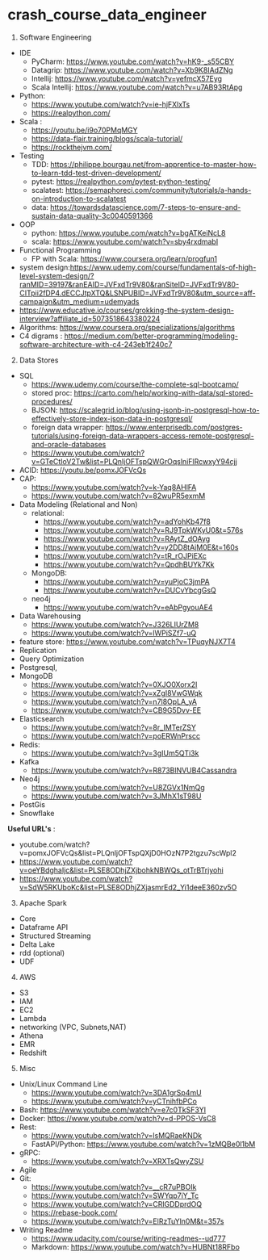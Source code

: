 # crash_course_data_engineer

1. Software Engineering
* IDE
  * PyCharm: https://www.youtube.com/watch?v=hK9-_s55CBY
  * Datagrip: https://www.youtube.com/watch?v=Xb9K8IAdZNg
  * Intellij: https://www.youtube.com/watch?v=yefmcX57Eyg
  * Scala Intellij: https://www.youtube.com/watch?v=u7AB93RtApg
* Python: 
  * https://www.youtube.com/watch?v=ie-hjFXlxTs
  * https://realpython.com/
* Scala :
  * https://youtu.be/i9o70PMqMGY
  * https://data-flair.training/blogs/scala-tutorial/
  * https://rockthejvm.com/
* Testing
  * TDD: https://philippe.bourgau.net/from-apprentice-to-master-how-to-learn-tdd-test-driven-development/
  * pytest: https://realpython.com/pytest-python-testing/
  * scalatest: https://semaphoreci.com/community/tutorials/a-hands-on-introduction-to-scalatest
  * data: https://towardsdatascience.com/7-steps-to-ensure-and-sustain-data-quality-3c0040591366
* OOP
  * python: https://www.youtube.com/watch?v=bgATKeiNcL8
  * scala: https://www.youtube.com/watch?v=sby4rxdmabI
* Functional Programming
  * FP with Scala: https://www.coursera.org/learn/progfun1
* system design:https://www.udemy.com/course/fundamentals-of-high-level-system-design/?ranMID=39197&ranEAID=JVFxdTr9V80&ranSiteID=JVFxdTr9V80-CITpii2fDP4.dECCJtpXTQ&LSNPUBID=JVFxdTr9V80&utm_source=aff-campaign&utm_medium=udemyads
* https://www.educative.io/courses/grokking-the-system-design-interview?affiliate_id=5073518643380224
* Algorithms: https://www.coursera.org/specializations/algorithms
* C4 digrams : https://medium.com/better-programming/modeling-software-architecture-with-c4-243eb1f240c7
2. Data Stores
  * SQL 
    * https://www.udemy.com/course/the-complete-sql-bootcamp/
    * stored proc: https://carto.com/help/working-with-data/sql-stored-procedures/
    * BJSON: https://scalegrid.io/blog/using-jsonb-in-postgresql-how-to-effectively-store-index-json-data-in-postgresql/
    * foreign data wrapper: https://www.enterprisedb.com/postgres-tutorials/using-foreign-data-wrappers-access-remote-postgresql-and-oracle-databases
    * https://www.youtube.com/watch?v=GTeCtIoV2Tw&list=PLQnljOFTspQWGrOqslniFlRcwxyY94cjj
  * ACID: https://youtu.be/pomxJOFVcQs
  * CAP: 
    * https://www.youtube.com/watch?v=k-Yaq8AHlFA
    * https://www.youtube.com/watch?v=82wuPR5exmM
  * Data Modeling (Relational and Non)
    * relational:
      * https://www.youtube.com/watch?v=adYohKb47f8
      * https://www.youtube.com/watch?v=RJ9TpkWKyU0&t=576s
      * https://www.youtube.com/watch?v=RAytZ_dOAyg
      * https://www.youtube.com/watch?v=y2DD8tAjM0E&t=160s
      * https://www.youtube.com/watch?v=tR_rOJPiEXc
      * https://www.youtube.com/watch?v=QpdhBUYk7Kk
    * MongoDB:
      * https://www.youtube.com/watch?v=yuPjoC3jmPA
      * https://www.youtube.com/watch?v=DUCvYbcgGsQ
    * neo4j
      * https://www.youtube.com/watch?v=eAbPgyouAE4
  * Data Warehousing
    * https://www.youtube.com/watch?v=J326LIUrZM8
    * https://www.youtube.com/watch?v=lWPiSZf7-uQ
  * feature store: https://www.youtube.com/watch?v=TPuqyNJX7T4
  * Replication
  * Query Optimization
  * Postgresql,
  * MongoDB 
    * https://www.youtube.com/watch?v=0XJO0Xorx2I
    * https://www.youtube.com/watch?v=xZgI8VwGWqk
    * https://www.youtube.com/watch?v=n7l8OpLA_yA
    * https://www.youtube.com/watch?v=CB9G5Dvv-EE
  * Elasticsearch
    * https://www.youtube.com/watch?v=8r_IMTerZSY
    * https://www.youtube.com/watch?v=poERWnPrscc
  * Redis:
    * https://www.youtube.com/watch?v=3gIUm5QTi3k
  * Kafka
    * https://www.youtube.com/watch?v=R873BlNVUB4Cassandra
  * Neo4j
    * https://www.youtube.com/watch?v=U8ZGVx1NmQg
    * https://www.youtube.com/watch?v=3JMhX1sT98U
  * PostGis 
  * Snowflake
    
**Useful URL's** : 
  * youtube.com/watch?v=pomxJOFVcQs&list=PLQnljOFTspQXjD0HOzN7P2tgzu7scWpl2
  * https://www.youtube.com/watch?v=oeYBdghaIjc&list=PLSE8ODhjZXjbohkNBWQs_otTrBTrjyohi
  * https://www.youtube.com/watch?v=SdW5RKUboKc&list=PLSE8ODhjZXjasmrEd2_Yi1deeE360zv5O

3. Apache Spark
  * Core
  * Dataframe API
  * Structured Streaming
  * Delta Lake
  * rdd (optional)
  * UDF
  
4. AWS
* S3
* IAM
* EC2
* Lambda
* networking (VPC, Subnets,NAT)
* Athena
* EMR
* Redshift

5. Misc
* Unix/Linux Command Line
  * https://www.youtube.com/watch?v=3DA1grSp4mU
  * https://www.youtube.com/watch?v=yCTnihfbPCo
* Bash: https://www.youtube.com/watch?v=e7c0TkSF3YI
* Docker: https://www.youtube.com/watch?v=d-PPOS-VsC8
* Rest: 
  * https://www.youtube.com/watch?v=lsMQRaeKNDk
  * FastAPI/Python: https://www.youtube.com/watch?v=1zMQBe0l1bM
* gRPC:
  * https://www.youtube.com/watch?v=XRXTsQwyZSU
* Agile
* Git:
  * https://www.youtube.com/watch?v=__cR7uPBOIk 
  * https://www.youtube.com/watch?v=SWYqp7iY_Tc
  * https://www.youtube.com/watch?v=CRlGDDprdOQ
  * https://rebase-book.com/
  * https://www.youtube.com/watch?v=ElRzTuYln0M&t=357s
* Writing Readme
  * https://www.udacity.com/course/writing-readmes--ud777
  * Markdown: https://www.youtube.com/watch?v=HUBNt18RFbo
